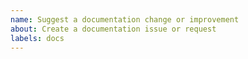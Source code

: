 ```yaml
---
name: Suggest a documentation change or improvement
about: Create a documentation issue or request
labels: docs
---
```

